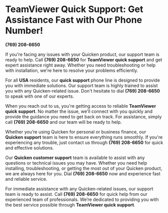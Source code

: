 # TeamViewer Quick Support: Get Assistance Fast with Our Phone Number!

**(769) 208-6650**

If you're facing any issues with your Quicken product, our support team is ready to help. Call **(769) 208-6650** for **TeamViewer quick support** and get expert assistance right away. Whether you need troubleshooting or help with installation, we're here to resolve your problems efficiently.

For all **USA** residents, our **quick support** phone line is designed to provide you with immediate solutions. Our support team is highly trained to assist you with any Quicken-related issue. Don't hesitate to dial **(769) 208-6650** to speak with one of our experts.

When you reach out to us, you're getting access to reliable **TeamViewer quick support**. No matter the issue, we’ll connect with you quickly and provide the guidance you need to get back on track. For assistance, simply call **(769) 208-6650** and our team will be ready to help.

Whether you’re using Quicken for personal or business finance, our **Quicken support** team is here to ensure everything runs smoothly. If you're experiencing any trouble, just contact us through **(769) 208-6650** for quick and effective solutions.

Our **Quicken customer support** team is available to assist with any questions or technical issues you may have. Whether you need help installing, troubleshooting, or getting the most out of your Quicken product, we are always here for you. Dial **(769) 208-6650** now and experience fast and reliable service.

For immediate assistance with any Quicken-related issues, our support team is ready to assist. Call **(769) 208-6650** for quick help from our experienced team of professionals. We’re dedicated to providing you with the best service possible through **TeamViewer quick support**.
